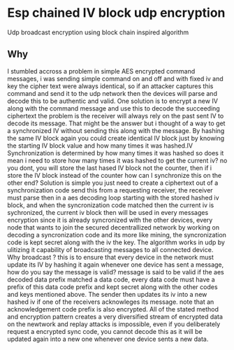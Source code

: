 # Esp chained IV block udp encryption
Udp broadcast encryption using block chain inspired algorithm

## Why
I stumbled accross a problem in simple AES encrypted command messages, i was sending simple command on and off and with fixed iv and key the cipher text were always identical, so if an attacker captures this command and send it to the udp network then the devices will parse and decode this to be authentic and valid. One solution is to encrypt a new IV along with the command message and use this to decode the succeeding ciphertext the problem is the receiver will always rely on the past sent IV to decode its message. That might be the answer but i thought of a way to get a synchronized IV without sending this along with the message. By hashing the same IV block again you could create identical IV block just by knowing the starting IV block value and how many times it was hashed.IV Synchronization is determined by how many times it was hashed so does it mean i need to store how many times it was hashed to get the current iv? no you dont, you will store the last hased IV block not the counter, then if i store the IV block instead of the counter how can I synchronize this on the other end? Solution is simple you just need to create a ciphertext out of a synchronization code send this from a requesting receiver, the receiver must parse then in a aes decoding loop starting with the stored hashed iv block, and when the syncronization code matched then the current iv is sychronized, the current iv block then will be used in every messages encryption since it is already syncronized with the other devices, every node that wants to join the secured decentrallized network by working on decoding a syncronization code and its more like mining, the syncronization code is kept secret along with the iv the key. The algorithm works in udp by ulitizing it capability of broadcasting messages to all connected device. Why broadcast ? this is to ensure that every device in the network must update its IV by hashing it again whenever one device has sent a message, how do you say the message is valid? message is said to be valid if the aes decoded data prefix matched a data code, every data code must have a prefix of this data code prefix and kept secret along with the other codes and keys mentioned above. The sender then updates its iv into a new hashed iv if one of the receivers acknowleges its message. note that an acknowledgement code prefix is also encrypted. All of the stated method and encryption pattern creates a very diversified stream of encrypted data on the newtwork and replay attacks is impossible, even if you deliberately request a encrypted sync code, you cannot decode this as it will be updated again into a new one whenever one device sents a new data.
